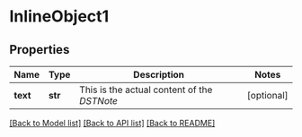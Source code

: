 # InlineObject1

## Properties
Name | Type | Description | Notes
------------ | ------------- | ------------- | -------------
**text** | **str** | This is the actual content of the _DSTNote_ | [optional] 

[[Back to Model list]](../README.md#documentation-for-models) [[Back to API list]](../README.md#documentation-for-api-endpoints) [[Back to README]](../README.md)



